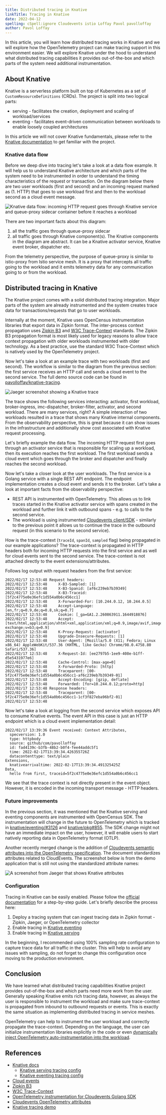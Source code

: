 ```yaml
---
title: Distributed tracing in Knative
linkTitle: Tracing in Knative
date: 2022-04-12
spelling: cSpell:ignore Cloudevents istio Loffay Pavol pavolloffay
author: Pavol Loffay
---
```


In this article, you will learn how distributed tracing works in Knative and we
will explore how the OpenTelemetry project can make tracing support in this
environment easier. We will explore Knative under the hood to understand what
distributed tracing capabilities it provides out-of-the-box and which parts of
the system need additional instrumentation.

## About Knative

Knative is a serverless platform built on top of Kubernetes as a set of
`CustomResourceDefinitions` (CRDs). The project is split into two logical parts:

- serving - facilitates the creation, deployment and scaling of
  workload/services
- eventing - facilitates event-driven communication between workloads to enable
  loosely coupled architectures

In this article we will not cover Knative fundamentals, please refer to the
[Knative documentation](https://knative.dev/docs/) to get familiar with the
project.

### Knative data flow

Before we deep dive into tracing let's take a look at a data flow example. It
will help us to understand Knative architecture and which parts of the system
need to be instrumented in order to understand the timing characteristics of the
request or transaction. On the diagram below there are two user workloads (first
and second) and an incoming request marked as (1. HTTP) that goes to use
workload first and then to the workload second as a cloud event message.

![Knative data flow: incoming HTTP request goes through Knative service and queue-proxy sidecar container before it reaches a workload](/img/blog-knative/knative-data-flow.jpg)

There are two important facts about this diagram:

1. all the traffic goes through queue-proxy sidecar
2. all traffic goes through Knative component(s). The Knative components in the
   diagram are abstract. It can be a Knative activator service, Knative event
   broker, dispatcher etc.

From the telemetry perspective, the purpose of queue-proxy is similar to
istio-proxy from Istio service mesh. It is a proxy that intercepts all traffic
going to the workload and it emits telemetry data for any communication going to
or from the workload.

## Distributed tracing in Knative

The Knative project comes with a solid distributed tracing integration. Major
parts of the system are already instrumented and the system creates trace data
for transactions/requests that go to user workloads.

Internally at the moment, Knative uses OpenCensus instrumentation libraries that
export data in Zipkin format. The inter-process context propagation uses
[Zipkin B3](https://github.com/openzipkin/b3-propagation) and
[W3C Trace-Context](https://www.w3.org/TR/trace-context/) standards. The Zipkin
B3 propagation format is most likely used for legacy reasons to allow trace
context propagation with older workloads instrumented with older technology. As
a best practice, use the standard W3C Trace-Context which is natively used by
the OpenTelemetry project.

Now let's take a look at an example trace with two workloads (first and second).
The workflow is similar to the diagram from the previous section: the first
service receives an HTTP call and sends a cloud event to the second service. The
full demo source code can be found in
[pavolloffay/knative-tracing](https://github.com/pavolloffay/knative-tracing).

![Jaeger screenshot showing a Knative trace](/img/blog-knative/jaeger-knative-trace.jpg)

The trace shows the following services interacting: activator, first workload,
broker-ingress, imc-dispatcher, broker-filter, activator, and second workload.
There are many services, right? A simple interaction of two workloads resulted
in a trace that shows many Knative internal components. From the observability
perspective, this is great because it can show issues in the infrastructure and
additionally show cost associated with Knative request processing.

Let's briefly example the data flow. The incoming HTTP request first goes
through an activator service that is responsible for scaling up a workload, then
its execution reaches the first workload. The first workload sends a cloud event
which goes through the broker and dispatcher and finally reaches the second
workload.

Now let's take a closer look at the user workloads. The first service is a
Golang service with a single REST API endpoint. The endpoint implementation
creates a cloud event and sends it to the broker. Let's take a look at important
facts from the observability perspective:

- REST API is instrumented with OpenTelemetry. This allows us to link traces
  started in the Knative activator service with spans created in the workload
  and further link it with outbound spans - e.g. to calls to the second service.
- The workload is using instrumented
  [Cloudevents client/SDK](https://github.com/cloudevents/sdk-go/tree/main/observability/opentelemetry/v2) -
  similarly to the previous point it allows us to continue the trace in the
  outbound request (in this scenario to the second service).

How is the trace-context (`traceId`, `spanId`, `sampled` flag) being propagated
in our example applications? The trace-context is propagated in HTTP headers
both for incoming HTTP requests into the first service and as well for cloud
events sent to the second service. The trace-context is not attached directly to
the event extensions/attributes.

Follows log output with request headers from the first service:

```nocode
2022/02/17 12:53:48 Request headers:
2022/02/17 12:53:48 	X-B3-Sampled: [1]
2022/02/17 12:53:48 	X-B3-Spanid: [af6c239eb7b39349]
2022/02/17 12:53:48 	X-B3-Traceid: [5f2c4775e0e36efc1d554a0b6c456cc1]
2022/02/17 12:53:48 	X-Forwarded-For: [10.244.0.12, 10.244.0.5]
2022/02/17 12:53:48 	Accept-Language: [en,fr;q=0.9,de;q=0.8,sk;q=0.7]
2022/02/17 12:53:48 	Cookie: [_ga=GA1.2.260863911.1644918876]
2022/02/17 12:53:48 	Accept: [text/html,application/xhtml+xml,application/xml;q=0.9,image/avif,image/webp,image/apng,*/*;q=0.8,application/signed-exchange;v=b3;q=0.9]
2022/02/17 12:53:48 	K-Proxy-Request: [activator]
2022/02/17 12:53:48 	Upgrade-Insecure-Requests: [1]
2022/02/17 12:53:48 	User-Agent: [Mozilla/5.0 (X11; Fedora; Linux x86_64) AppleWebKit/537.36 (KHTML, like Gecko) Chrome/98.0.4758.80 Safari/537.36]
2022/02/17 12:53:48 	X-Request-Id: [ee2797b5-1ee9-408e-b1ff-d5e5431977e6]
2022/02/17 12:53:48 	Cache-Control: [max-age=0]
2022/02/17 12:53:48 	X-Forwarded-Proto: [http]
2022/02/17 12:53:48 	Traceparent: [00-5f2c4775e0e36efc1d554a0b6c456cc1-af6c239eb7b39349-01]
2022/02/17 12:53:48 	Accept-Encoding: [gzip, deflate]
2022/02/17 12:53:48 	Forwarded: [for=10.244.0.12;proto=http]
2022/02/17 12:53:48 Response headers:
2022/02/17 12:53:48 	Traceparent: [00-5f2c4775e0e36efc1d554a0b6c456cc1-1cf3f827eba96bf2-01]
2022/02/17 12:53:48
```

Now let's take a look at logging from the second service which exposes API to
consume Knative events. The event API in this case is just an HTTP endpoint
which is a cloud event implementation detail:

```nocode
2022/02/17 13:39:36 Event received: Context Attributes,
  specversion: 1.0
  type: httpbody
  source: github/com/pavolloffay
  id: fad4139c-b3fb-48b2-b0f4-fee44addc5f1
  time: 2022-02-17T13:39:34.426355726Z
  datacontenttype: text/plain
Extensions,
  knativearrivaltime: 2022-02-17T13:39:34.491325425Z
Data,
  hello from first, traceid=5f2c4775e0e36efc1d554a0b6c456cc1
```

We see that the trace context is not directly present in the event object.
However, it is encoded in the incoming transport message - HTTP headers.

### Future improvements

In the previous section, it was mentioned that the Knative serving and eventing
components are instrumented with OpenCensus SDK. The instrumentation will change
in the future to OpenTelemetry which is tracked in
[knative/eventing/#3126](https://github.com/knative/eventing/issues/3126) and
[knative/pkg#855](https://github.com/knative/pkg/issues/855). The SDK change
might not have an immediate impact on the user, however, it will enable users to
start natively reporting data in OpenTelemetry format (OTLP).

Another recently merged change is the addition of
[Cloudevents semantic attributes into the OpenTelemetry specification](/docs/reference/specification/trace/semantic_conventions/cloudevents).
The document standardizes attributes related to CloudEvents. The screenshot
below is from the demo application that is still not using the standardized
attribute names:

![A screenshot from Jaeger that shows Knative attributes](/img/blog-knative/jaeger-knative-attributes.jpg)

### Configuration

Tracing in Knative can be easily enabled. Please follow the
[official documentation](https://knative.dev/docs/) for a step-by-step guide.
Let's briefly describe the process here:

1. Deploy a tracing system that can ingest tracing data in Zipkin format -
   Zipkin, Jaeger, or OpenTelemetry collector
2. Enable tracing in
   [Knative eventing](https://knative.dev/docs/eventing/accessing-traces/)
3. Enable tracing in
   [Knative serving](https://knative.dev/docs/serving/accessing-traces/)

In the beginning, I recommended using 100% sampling rate configuration to
capture trace data for all traffic in the cluster. This will help to avoid any
issues with sampling, do not forget to change this configuration once moving to
the production environment.

## Conclusion

We have learned what distributed tracing capabilities Knative project provides
out-of-the-box and which parts need more work from the user. Generally speaking
Knative emits rich tracing data, however, as always the user is responsible to
instrument the workload and make sure trace-context is propagated from inbound
to outbound requests or events. This is exactly the same situation as
implementing distributed tracing in service meshes.

OpenTelemetry can help to instrument the user workload and correctly propagate
the trace-context. Depending on the language, the user can initialize
instrumentation libraries explicitly in the code or even
[dynamically inject OpenTelemetry auto-instrumentation into the workload](https://medium.com/opentelemetry/using-opentelemetry-auto-instrumentation-agents-in-kubernetes-869ec0f42377).

## References

- [Knative docs](https://knative.dev/docs/)
  - [Knative serving tracing config](https://knative.dev/docs/serving/accessing-traces/)
  - [Knative eventing tracing config](https://knative.dev/docs/eventing/accessing-traces/)
- [Cloud events](https://cloudevents.io)
- [Zipkin B3](https://github.com/openzipkin/b3-propagation)
- [W3C Trace-Context](https://www.w3.org/TR/trace-context/)
- [OpenTelemetry instrumentation for Cloudevents Golang SDK](https://github.com/cloudevents/sdk-go/tree/main/observability/opentelemetry/v2)
- [Cloudevents OpenTelemetry attributes](/docs/reference/specification/trace/semantic_conventions/cloudevents/)
- [Knative tracing demo](https://github.com/pavolloffay/knative-tracing)
